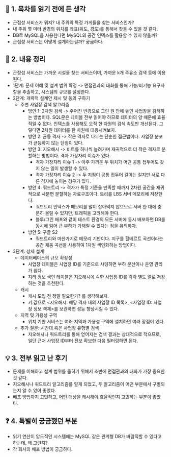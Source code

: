 ## 📖 1. 목차를 읽기 전에 든 생각
- 근접성 서비스가 뭐지? 내 주위의 특정 가게들을 찾는 서비스인가?
- 내 주위 몇 미터 반경의 위치를 좌표(위도, 경도)를 통해서 찾을 수 있을 것 같다.
- DB로 MySQL을 사용한다면 MySQL의 공간 인덱스를 활용할 수 있지 않을까?
- 근접성 서비스는 어떻게 설계하는걸까? 궁금하다.

## 📝 2. 내용 정리
- 근정섭 서비스는 가까운 시설을 찾는 서비스이며, 가까운 k개 주유소 검색 등에 이용된다.
- 1단계: 문제 이해 및 설계 범위 확정 -> 면접관과의 대화를 통해 기능/비기능 요구사항을 추출하고, 시스템의 규모를 설정한다.
- 2단계: 개략적 설계안 제시 및 동의 구하기
    - 주변 사엄장 검색 알고리즘
        - 방안 1: 2차원 검색 -> 주어진 반경으로 그린 원 안에 놓인 사업장을 검색하는 방법이다. SQL문은 테이블 전부 읽어야 하므로 데이터의 양 때문에 효율적일 수 없다. 인덱스를 사용해도 오직 한 차원의 검색 속도만 개선된다. 그렇다면 2차원 데이터를 한 차원에 대응시켜보자.
        - 방안 2: 균등 격자 -> 작은 격자로 나누는 단순한 접근법이다. 사업장 분포가 균등하지 않는 단점이 있다.
        - 방안 3: 지오해시 -> 비트를 하나씩 늘려가며 재귀적으로 더 작은 격자로 분할하는 방법이다. 격자 가장자리 이슈가 있다.
            - 격자 가장자리 이슈 1 -> 아주 가까운 두 위치가 어떤 공통 접두어도 갖지 않는 일이 발생할 수 있다.
            - 격자 가장자리 이슈 2 -> 두 지점이 공통 접두어 길이는 길지만 서로 다른 격자에 놓이는 경우가 있다.
        - 방안 4: 쿼드트리 -> 격자가 특정 기준을 만족할 때까지 2차원 공간을 재귀적으로 사분면 분할하는 자료구조이다. 트리를 LBS 서버 메모리에 저장한다.
            - 쿼드트리 인덱스가 메모리를 많이 잡아먹지 않으므로 서버 한 대에 충분히 올릴 수 있지만, 트래픽을 고려해야 한다.
            - 블루/그린 배포와 같이 테스트 환경의 모든 서버에 동시 배포하면 DB를 동시에 읽어 큰 부하가 가해질 수 있다는 점을 유의하자.
        - 방안 5: 구글 S2
            - 쿼드트리와 마찬가지로 메모리 기반이다. 지구를 힐베르트 곡선이라는 공간 채움 곡선을 사용하여 1차원 색인화하는 방법이다.
- 3단계: 상세 설계
    - 데이터베이스의 규모 확장성
        - 사업장 테이블은 사업장 ID를 기준으로 샤딩하면 부하 분산이나 운영 관리가 쉽다.
        - 지리 정보 색인 테이블은 지오해시에 속한 사업장 ID를 각각 별도 열로 저장하는 것을 추천한다.
    - 캐시
        - 캐시 도입 전 정말 필요한가? 를 생각해보자.
        - 키:값으로 <지오해시: 해당 격자 내의 사업장 ID 목록>, <사업장 ID: 사업장 정보 객체>를 보관하면 성능 향상시킬 수 있다.
    - 지역 및 가용성 구역
        - 위치 기반 서비스는 여러 지역과 가용성 구역에 설치하면 여러 장점이 있다.
    - 추가 질문: 시간대 혹은 사업장 유형별 검색
        - 지오해시나 쿼드트리를 통해 얻어지는 검색 결과는 상대적으로 적으므로, 일단 근처 사업장 ID부터 전보 확보한 다음 필터링하면 된다.

## 💡 3. 전부 읽고 난 후기
- 문제를 이해하고 설계 범위를 좁히기 위해서 초반에 면접관과의 대화가 가장 중요한 것 같다.
- 지오해시나 쿼드트리 알고리즘를 알게 되었고, 두 알고리즘이 어떤 부분에서 구별되는지 알 수 있어 좋았다.
- 배포 방법까지 고민하고, 어떤 대상을 캐시해야 효율적인지 고민하는 부분이 좋았다.

## ❓ 4. 특별히 궁금했던 부분
- 읽기 연산이 압도적인 시스템에는 MySQL 같은 관계형 DB가 바람직할 수 있다고 하는데, 왜 그런지?
- 각 회사의 배포 방법이 궁금하다.
